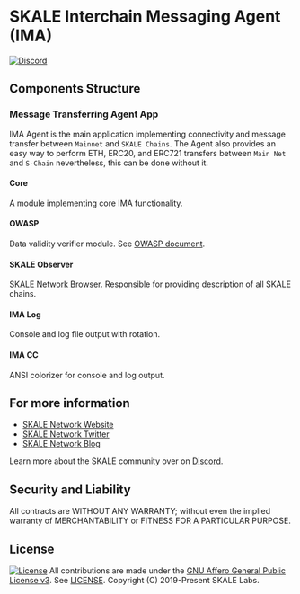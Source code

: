 <!-- SPDX-License-Identifier: (AGPL-3.0-only OR CC-BY-4.0) -->

# SKALE Interchain Messaging Agent (IMA)

[![Discord](https://img.shields.io/discord/534485763354787851.svg)](https://discord.gg/vvUtWJB)

## Components Structure

### Message Transferring Agent App

IMA Agent is the main application implementing connectivity and message transfer between `Mainnet` and `SKALE Chains`. The Agent also provides an easy way to perform ETH, ERC20, and ERC721 transfers between `Main Net` and `S-Chain` nevertheless, this can be done without it.

#### Core

A module implementing core IMA functionality.

#### OWASP

Data validity verifier module. See [OWASP document](https://www.gitbook.com/download/pdf/book/checkmarx/JS-SCP).

#### SKALE Observer

[SKALE Network Browser](src/SNB.md). Responsible for providing description of all SKALE chains.

#### IMA Log

Console and log file output with rotation.

#### IMA CC

ANSI colorizer for console and log output.

## For more information

-   [SKALE Network Website](https://skale.network)
-   [SKALE Network Twitter](https://twitter.com/SkaleNetwork)
-   [SKALE Network Blog](https://skale.network/blog)

Learn more about the SKALE community over on [Discord](https://discord.gg/vvUtWJB).

## Security and Liability

All contracts are WITHOUT ANY WARRANTY; without even the implied warranty of MERCHANTABILITY or FITNESS FOR A PARTICULAR PURPOSE.

## License

[![License](https://img.shields.io/github/license/skalenetwork/IMA)](LICENSE)
All contributions are made under the [GNU Affero General Public License v3](https://www.gnu.org/licenses/agpl-3.0.en.html). See [LICENSE](LICENSE).
Copyright (C) 2019-Present SKALE Labs.
